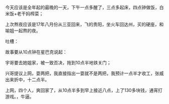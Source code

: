 今天应该是全年起的最晚的一天，下午一点多醒了，三点多起床，四点钟做饭，白米饭+老干妈榨菜；

上次熬夜应该是17年八月份从三亚回来，飞的贵阳，坐火车回达州，买的硬座，和喻姐一起熬的夜。

吐槽：

故事要从10点钟在星巴克说起：

宇哥要去她姐家，被一致否决，拖到10点半地铁关门；

兴哥提议上网，耍两把，我直接指出一耍就不是两把，我预计一点半才收工，张威出来折中，十二点半。

上网，四个人，爽回家了，从10点半多到早上接近八点，上了130多块钱，通宵打游戏。，牛逼。
